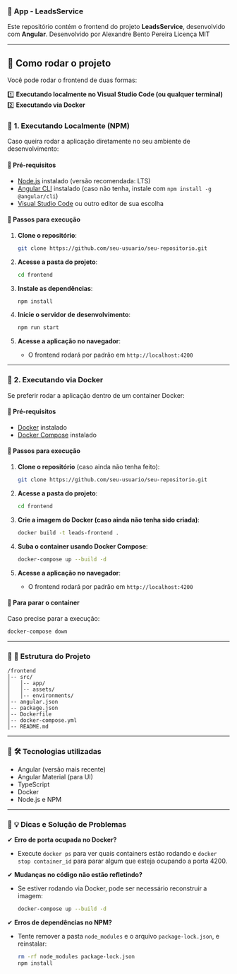 ### 📌 **App - LeadsService**

Este repositório contém o frontend do projeto **LeadsService**, desenvolvido com **Angular**.
Desenvolvido por Alexandre Bento Pereira
Licença MIT

---

## 🚀 **Como rodar o projeto**
Você pode rodar o frontend de duas formas:

1️⃣ **Executando localmente no Visual Studio Code (ou qualquer terminal)**  
2️⃣ **Executando via Docker**

### 📌 **1. Executando Localmente (NPM)**
Caso queira rodar a aplicação diretamente no seu ambiente de desenvolvimento:

#### **🔹 Pré-requisitos**
- [Node.js](https://nodejs.org/) instalado (versão recomendada: LTS)
- [Angular CLI](https://angular.io/cli) instalado (caso não tenha, instale com `npm install -g @angular/cli`)
- [Visual Studio Code](https://code.visualstudio.com/) ou outro editor de sua escolha

#### **🔹 Passos para execução**
1. **Clone o repositório**:
   ```sh
   git clone https://github.com/seu-usuario/seu-repositorio.git
   ```

2. **Acesse a pasta do projeto**:
   ```sh
   cd frontend
   ```

3. **Instale as dependências**:
   ```sh
   npm install
   ```

4. **Inicie o servidor de desenvolvimento**:
   ```sh
   npm run start
   ```

5. **Acesse a aplicação no navegador**:
   - O frontend rodará por padrão em `http://localhost:4200`

---

### 📌 **2. Executando via Docker**
Se preferir rodar a aplicação dentro de um container Docker:

#### **🔹 Pré-requisitos**
- [Docker](https://www.docker.com/get-started) instalado
- [Docker Compose](https://docs.docker.com/compose/install/) instalado

#### **🔹 Passos para execução**
1. **Clone o repositório** (caso ainda não tenha feito):
   ```sh
   git clone https://github.com/seu-usuario/seu-repositorio.git
   ```

2. **Acesse a pasta do projeto**:
   ```sh
   cd frontend
   ```

3. **Crie a imagem do Docker (caso ainda não tenha sido criada)**:
   ```sh
   docker build -t leads-frontend .
   ```

4. **Suba o container usando Docker Compose**:
   ```sh
   docker-compose up --build -d
   ```

5. **Acesse a aplicação no navegador**:
   - O frontend rodará por padrão em `http://localhost:4200`

#### **🔹 Para parar o container**
Caso precise parar a execução:
```sh
docker-compose down
```

---

### 📌 **📂 Estrutura do Projeto**
```
/frontend
│-- src/
│   │-- app/
│   │-- assets/
│   │-- environments/
│-- angular.json
│-- package.json
│-- Dockerfile
│-- docker-compose.yml
│-- README.md
```

---

### 📌 **🛠 Tecnologias utilizadas**
- Angular (versão mais recente)
- Angular Material (para UI)
- TypeScript
- Docker
- Node.js e NPM

---

### 📌 **💡 Dicas e Solução de Problemas**
✔ **Erro de porta ocupada no Docker?**  
   - Execute `docker ps` para ver quais containers estão rodando e `docker stop container_id` para parar algum que esteja ocupando a porta 4200.

✔ **Mudanças no código não estão refletindo?**  
   - Se estiver rodando via Docker, pode ser necessário reconstruir a imagem:  
     ```sh
     docker-compose up --build -d
     ```

✔ **Erros de dependências no NPM?**  
   - Tente remover a pasta `node_modules` e o arquivo `package-lock.json`, e reinstalar:
     ```sh
     rm -rf node_modules package-lock.json
     npm install
     ```
